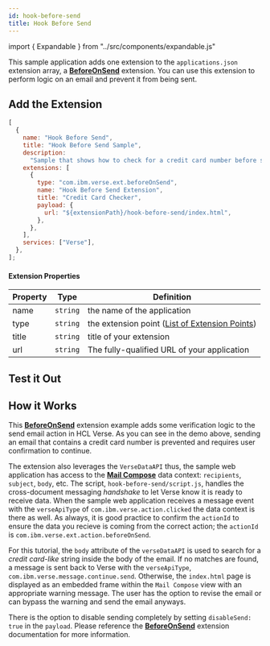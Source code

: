 ```yaml
---
id: hook-before-send
title: Hook Before Send
---
```


import { Expandable } from "../src/components/expandable.js"

This sample application adds one extension to the `applications.json` extension array, a **[BeforeOnSend](../extension-points#beforeonsend)** extension. You can use this extension to perform logic on an email and prevent it from being sent.

## Add the Extension

```js
[
  {
    name: "Hook Before Send",
    title: "Hook Before Send Sample",
    description:
      "Sample that shows how to check for a credit card number before sending",
    extensions: [
      {
        type: "com.ibm.verse.ext.beforeOnSend",
        name: "Hook Before Send Extension",
        title: "Credit Card Checker",
        payload: {
          url: "${extensionPath}/hook-before-send/index.html",
        },
      },
    ],
    services: ["Verse"],
  },
];
```

#### Extension Properties

| Property |   Type   | Definition                                                            |
| -------- | :------: | --------------------------------------------------------------------- |
| name     | `string` | the name of the application                                           |
| type     | `string` | the extension point ([List of Extension Points](../extension-points)) |
| title    | `string` | title of your extension                                               |
| url      | `string` | The fully-qualified URL of your application                           |

## Test it Out

<Expandable path="samples/before-on-send.gif" />

## How it Works

This **[BeforeOnSend](../extension-points#beforeonsend)** extension example adds some verification logic to the send email action in HCL Verse. As you can see in the demo above, sending an email that contains a credit card number is prevented and requires user confirmation to continue.

The extension also leverages the `VerseDataAPI` thus, the sample web application has access to the **[Mail Compose](../extension-data-api#mail-compose)** data context: `recipients`, `subject`, `body`, etc. The script, `hook-before-send/script.js`, handles the cross-document messaging _handshake_ to let Verse know it is ready to receive data. When the sample web application receives a message event with the `verseApiType` of `com.ibm.verse.action.clicked` the data context is there as well. As always, it is good practice to confirm the `actionId` to ensure the data you recieve is coming from the correct action; the `actionId` is `com.ibm.verse.ext.action.beforeOnSend`.

For this tutorial, the `body` attribute of the `verseDataAPI` is used to search for a _credit card-like_ string inside the body of the email. If no matches are found, a message is sent back to Verse with the `verseApiType`, `com.ibm.verse.message.continue.send`. Otherwise, the `index.html` page is displayed as an embedded frame within the `Mail Compose` view with an appropriate warning message. The user has the option to revise the email or can bypass the warning and send the email anyways.

There is the option to disable sending completely by setting `disableSend: true` in the `payload`. Please reference the **[BeforeOnSend](../extension-points#beforeonsend)** extension documentation for more information.
